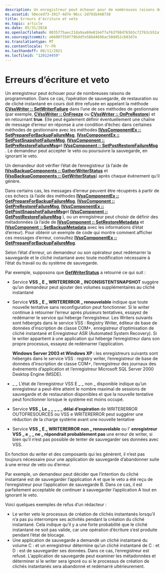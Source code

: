 ```yaml
---
description: Un enregistreur peut échouer pour de nombreuses raisons de programmation.
ms.assetid: 50eced73-3917-4d7e-96cc-2d793b448738
title: Erreurs d’écriture et veto
ms.topic: article
ms.date: 05/31/2018
ms.openlocfilehash: 0835775aec21da9aa69e81b4f7af63f98d765b5c72763cb52af706c4e7a720e6
ms.sourcegitcommit: e6600f550f79bddfe58bd4696ac50dd52cb03d7e
ms.translationtype: MT
ms.contentlocale: fr-FR
ms.lasthandoff: 08/11/2021
ms.locfileid: "120124459"
---
```

# <a name="writer-errors-and-vetoes"></a>Erreurs d’écriture et veto

Un enregistreur peut échouer pour de nombreuses raisons de programmation. Dans ce cas, l’opération de sauvegarde, de restauration ou de cliché instantané en cours doit être refusée en appelant la méthode [**CVssWriter :: SetWriterFailure**](/windows/desktop/api/VsWriter/nf-vswriter-cvsswriter-setwriterfailure) dans l’une de ses méthodes de gestionnaire (par exemple, [**CVssWriter :: OnFreeze**](/windows/desktop/api/VsWriter/nf-vswriter-cvsswriter-onfreeze) ou [**CVssWriter :: OnPreRestore**](/windows/desktop/api/VsWriter/nf-vswriter-cvsswriter-onprerestore)) et en retournant **true**. Elle peut également définir éventuellement une chaîne de message d’erreur en réponse à une condition d’échec dans certaines méthodes de gestionnaire avec les méthodes [**IVssComponentEx :: SetPrepareForBackupFailureMsg**](/windows/desktop/api/VsWriter/nf-vswriter-ivsscomponentex-setprepareforbackupfailuremsg), [**IVssComponentEx :: SetPostSnapshotFailureMsg**](/windows/desktop/api/VsWriter/nf-vswriter-ivsscomponentex-setpostsnapshotfailuremsg), [**IVssComponent :: SetPreRestoreFailureMsg**](/windows/desktop/api/VsWriter/nf-vswriter-ivsscomponent-setprerestorefailuremsg)et [**IVssComponent :: SetPostRestoreFailureMsg**](/windows/desktop/api/VsWriter/nf-vswriter-ivsscomponent-setpostrestorefailuremsg) . Le demandeur peut accepter le veto ou poursuivre la sauvegarde, en ignorant le veto.

Un demandeur doit vérifier l’état de l’enregistreur (à l’aide de [**IVssBackupComponents :: GatherWriterStatus**](/windows/desktop/api/VsBackup/nf-vsbackup-ivssbackupcomponents-gatherwriterstatus) et [**IVssBackupComponents :: GetWriterStatus**](/windows/desktop/api/VsBackup/nf-vsbackup-ivssbackupcomponents-getwriterstatus)) après chaque événement qu’il génère.

Dans certains cas, les messages d’erreur peuvent être récupérés à partir de ces échecs (à l’aide des méthodes [**IVssComponentEx :: GetPrepareForBackupFailureMsg**](/windows/desktop/api/VsWriter/nf-vswriter-ivsscomponentex-getprepareforbackupfailuremsg), [**IVssComponent :: GetPreRestoreFailureMsg**](/windows/desktop/api/VsWriter/nf-vswriter-ivsscomponent-getprerestorefailuremsg), [**IVssComponentEx :: GetPostSnapshotFailureMsg**](/windows/desktop/api/VsWriter/nf-vswriter-ivsscomponentex-getpostsnapshotfailuremsg)et [**IVssComponent :: GetPostRestoreFailureMsg**](/windows/desktop/api/VsWriter/nf-vswriter-ivsscomponent-getpostrestorefailuremsg) ), ou un enregistreur peut choisir de définir des métadonnées (à l’aide de [**IVssComponent :: SetRestoreMetadata**](/windows/desktop/api/VsWriter/nf-vswriter-ivsscomponent-setrestoremetadata) et [**IVssComponent :: SetBackupMetadata**](/windows/desktop/api/VsWriter/nf-vswriter-ivsscomponent-setbackupmetadata) avec les informations d’état d’erreur). Pour obtenir un exemple de code qui montre comment afficher ces messages d’erreur, consultez [**IVssComponentEx :: GetPrepareForBackupFailureMsg**](/windows/desktop/api/VsWriter/nf-vswriter-ivsscomponentex-getprepareforbackupfailuremsg).

Selon l’état d’erreur, un demandeur ou son opérateur peut redémarrer la sauvegarde et le cliché instantané avec toute modification nécessaire à l’état du travail ou du système de sauvegarde.

Par exemple, supposons que [**GetWriterStatus**](/windows/desktop/api/VsBackup/nf-vsbackup-ivssbackupcomponents-getwriterstatus) a retourné ce qui suit :

-   Service **VSS \_ E \_ WRITERERROR \_ INCONSISTENTSNAPSHOT** suggère qu’un demandeur peut ajouter des volumes supplémentaires au cliché instantané
-   Service **VSS \_ E \_ WRITERERROR \_ renouvelable** indique que toute nouvelle tentative sans reconfiguration peut fonctionner. Si le writer continue à retourner l’erreur après plusieurs tentatives, essayez de redémarrer le service qui héberge l’enregistreur. Les Writers suivants sont hébergés dans le service VSS : Registry Writer, éditeur de base de données d’inscription de classe COM+, enregistreur d’optimisation de cliché instantané et Enregistreur ASR (Automated System Recovery). Si le writer appartient à une application qui héberge l’enregistreur dans son propre processus, essayez de redémarrer l’application.

    **Windows Server 2003 et Windows XP :** les enregistreurs suivants sont hébergés dans le service VSS : registry writer, l’enregistreur de base de données d’inscription de classe COM+, l’enregistreur des journaux des événements d’application et l’enregistreur Microsoft SQL Server 2000 Desktop Engine (MSDE).

-   \_ \_ L’état de l’enregistreur VSS E \_ \_ non \_ disponible indique qu’un enregistreur a peut-être atteint le nombre maximal de sessions de sauvegarde et de restauration disponibles et que la nouvelle tentative peut fonctionner lorsque le système est moins occupé.
-   Service **VSS \_ Le \_ \_** **\_ \_ \_ délai d’expiration** de WRITERERROR OUTOFRESOURCES ou VSS e WRITERERROR peut suggérer une réduction de la charge système avant une nouvelle tentative
-   Service **VSS \_ E \_ WRITERERROR non \_ renouvelable** ou l' **enregistreur VSS \_ e \_ \_ ne \_ répondrait probablement pas** une erreur de writer, si bien qu’il n’est pas possible de tenter de sauvegarder ses données avec VSS.

En fonction du writer et des composants qui les génèrent, il n’est pas toujours nécessaire pour une application de sauvegarde d’abandonner suite à une erreur de veto ou d’erreur.

Par exemple, un demandeur peut décider que l’intention du cliché instantané est de sauvegarder l’application A et que le veto a été reçu de l’enregistreur pour l’application de sauvegarde B. Dans ce cas, il est parfaitement acceptable de continuer à sauvegarder l’application A tout en ignorant le veto.

Voici quelques exemples de refus d’un rédacteur :

-   Le writer veto le processus de création de clichés instantanés lorsqu’il n’a pas pu interrompre ses activités pendant la création du cliché instantané. Cela indique qu’il y a une forte probabilité que le cliché instantané ne soit pas valide, car une opération d’écriture s’est produite pendant l’état de blocage.
-   Une application de sauvegarde a demandé un cliché instantané du volume C : et un enregistreur détermine qu’un cliché instantané de C : et D : est de sauvegarder ses données. Dans ce cas, l’enregistreur est refusé. L’application de sauvegarde peut examiner les métadonnées et déterminer si le writer sera ignoré ou si le processus de création de clichés instantanés sera abandonné et redémarré ultérieurement.

 

 



